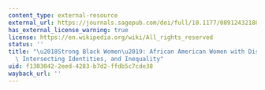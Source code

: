 ```yaml
---
content_type: external-resource
external_url: https://journals.sagepub.com/doi/full/10.1177/0891243218814820
has_external_license_warning: true
license: https://en.wikipedia.org/wiki/All_rights_reserved
status: ''
title: "\u2018Strong Black Women\u2019: African American Women with Disabilities,\
  \ Intersecting Identities, and Inequality"
uid: f1303042-2eed-4283-b7d2-ffdb5c7cde38
wayback_url: ''
---
```

